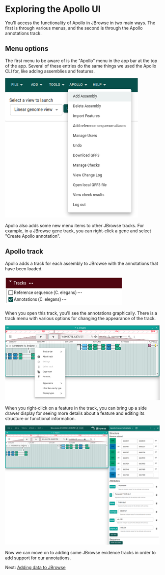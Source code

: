 # Exploring the Apollo UI

You'll access the functionality of Apollo in JBrowse in two main ways. The first
is through various menus, and the second is through the Apollo annotations
track.

## Menu options

The first menu to be aware of is the "Apollo" menu in the app bar at the top of
the app. Several of these entries do the same things we used the Apollo CLI for,
like adding assemblies and features.

![The Apollo top-level menu](img/apollo_top_menu_open.png)

Apollo also adds some new menu items to other JBrowse tracks. For example, in a
JBrowse gene track, you can right-click a gene and select "Create Apollo
annotation".

## Apollo track

Apollo adds a track for each assembly to JBrowse with the annotations that have
been loaded.

![The Apollo track in the JBrowse track selector](img/apollo_track_in_selector.png)

When you open this track, you'll see the annotations graphically. There is a
track menu with various options for changing the appearance of the track.

![The Apollo track with the track menu open](img/apollo_track_menu.png)

When you right-click on a feature in the track, you can bring up a side drawer
display for seeing more details about a feature and editing its structure or
functional information.

![Apollo transcript editor widget open](img/apollo_with_drawer.png)

Now we can move on to adding some JBrowse evidence tracks in order to add
support for our annotations.

Next: [Adding data to JBrowse](04-adding-data-to-jbrowse.md)
